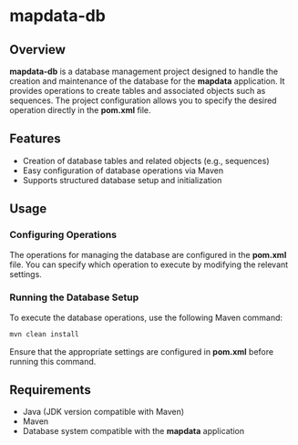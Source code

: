 # mapdata-db

## Overview
**mapdata-db** is a database management project designed to handle the creation and maintenance of the database for the **mapdata** application. It provides operations to create tables and associated objects such as sequences. The project configuration allows you to specify the desired operation directly in the **pom.xml** file.

## Features
- Creation of database tables and related objects (e.g., sequences)
- Easy configuration of database operations via Maven
- Supports structured database setup and initialization

## Usage
### Configuring Operations
The operations for managing the database are configured in the **pom.xml** file. You can specify which operation to execute by modifying the relevant settings.

### Running the Database Setup
To execute the database operations, use the following Maven command:
```sh
mvn clean install
```
Ensure that the appropriate settings are configured in **pom.xml** before running this command.

## Requirements
- Java (JDK version compatible with Maven)
- Maven
- Database system compatible with the **mapdata** application